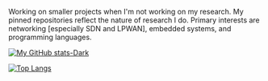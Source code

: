 
<!--
**anvitha305/anvitha305** is a ✨ _special_ ✨ repository because its `README.md` (this file) appears on your GitHub profile.

Here are some ideas to get you started:

- 🔭 I’m currently working on ...
- 🌱 I’m currently learning ...
- 👯 I’m looking to collaborate on ...
- 🤔 I’m looking for help with ...
- 💬 Ask me about ...
- 📫 How to reach me: ...
- 😄 Pronouns: ...
- ⚡ Fun fact: ...
-->
Working on smaller projects when I'm not working on my research. My pinned repositories reflect the nature of research I do. Primary interests are networking [especially SDN and LPWAN], embedded systems, and programming languages. 

[![My GitHub stats-Dark](https://github-readme-stats.vercel.app/api?username=anvitha305&count_private=true&show_icons=true&theme=dark#gh-dark-mode-only)](https://github.com/anuraghazra/github-readme-stats#gh-dark-mode-only)

[![Top Langs](https://github-readme-stats.vercel.app/api/top-langs/?username=anvitha305&langs_count=5&count_private=true&show_icons=true&theme=dark#gh-dark-mode-only)](https://github.com/anuraghazra/github-readme-stats)

